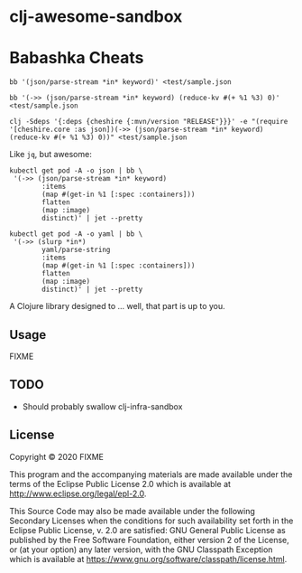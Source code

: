 # clj-awesome-sandbox

# Babashka Cheats

```shell script
bb '(json/parse-stream *in* keyword)' <test/sample.json

bb '(->> (json/parse-stream *in* keyword) (reduce-kv #(+ %1 %3) 0)' <test/sample.json

clj -Sdeps '{:deps {cheshire {:mvn/version "RELEASE"}}}' -e "(require '[cheshire.core :as json])(->> (json/parse-stream *in* keyword) (reduce-kv #(+ %1 %3) 0))" <test/sample.json

```

Like `jq`, but awesome:

```shell script
kubectl get pod -A -o json | bb \
 '(->> (json/parse-stream *in* keyword) 
        :items
        (map #(get-in %1 [:spec :containers]))
        flatten
        (map :image)
        distinct)' | jet --pretty

kubectl get pod -A -o yaml | bb \
 '(->> (slurp *in*)
        yaml/parse-string
        :items
        (map #(get-in %1 [:spec :containers]))
        flatten
        (map :image)
        distinct)' | jet --pretty
```

A Clojure library designed to ... well, that part is up to you.

## Usage

FIXME

## TODO
- Should probably swallow clj-infra-sandbox

## License

Copyright © 2020 FIXME

This program and the accompanying materials are made available under the
terms of the Eclipse Public License 2.0 which is available at
http://www.eclipse.org/legal/epl-2.0.

This Source Code may also be made available under the following Secondary
Licenses when the conditions for such availability set forth in the Eclipse
Public License, v. 2.0 are satisfied: GNU General Public License as published by
the Free Software Foundation, either version 2 of the License, or (at your
option) any later version, with the GNU Classpath Exception which is available
at https://www.gnu.org/software/classpath/license.html.
